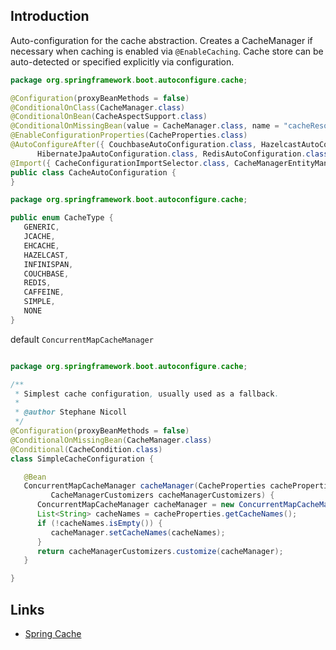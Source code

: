 ## Introduction



Auto-configuration for the cache abstraction. Creates a CacheManager if necessary when caching is enabled via `@EnableCaching`.
Cache store can be auto-detected or specified explicitly via configuration.

```java
package org.springframework.boot.autoconfigure.cache;

@Configuration(proxyBeanMethods = false)
@ConditionalOnClass(CacheManager.class)
@ConditionalOnBean(CacheAspectSupport.class)
@ConditionalOnMissingBean(value = CacheManager.class, name = "cacheResolver")
@EnableConfigurationProperties(CacheProperties.class)
@AutoConfigureAfter({ CouchbaseAutoConfiguration.class, HazelcastAutoConfiguration.class,
      HibernateJpaAutoConfiguration.class, RedisAutoConfiguration.class })
@Import({ CacheConfigurationImportSelector.class, CacheManagerEntityManagerFactoryDependsOnPostProcessor.class })
public class CacheAutoConfiguration {
}
```





```java
package org.springframework.boot.autoconfigure.cache;

public enum CacheType {
   GENERIC,
   JCACHE,
   EHCACHE,
   HAZELCAST,
   INFINISPAN,
   COUCHBASE,
   REDIS,
   CAFFEINE,
   SIMPLE,
   NONE
}
```



default `ConcurrentMapCacheManager`

```java

package org.springframework.boot.autoconfigure.cache;

/**
 * Simplest cache configuration, usually used as a fallback.
 *
 * @author Stephane Nicoll
 */
@Configuration(proxyBeanMethods = false)
@ConditionalOnMissingBean(CacheManager.class)
@Conditional(CacheCondition.class)
class SimpleCacheConfiguration {

   @Bean
   ConcurrentMapCacheManager cacheManager(CacheProperties cacheProperties,
         CacheManagerCustomizers cacheManagerCustomizers) {
      ConcurrentMapCacheManager cacheManager = new ConcurrentMapCacheManager();
      List<String> cacheNames = cacheProperties.getCacheNames();
      if (!cacheNames.isEmpty()) {
         cacheManager.setCacheNames(cacheNames);
      }
      return cacheManagerCustomizers.customize(cacheManager);
   }

}
```


## Links

- [Spring Cache](/docs/CS/Java/Spring/Cache.md)